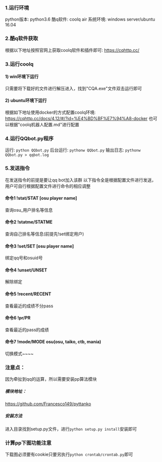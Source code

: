 ### 1.运行环境
python版本: python3.6
酷q软件: coolq air
系统环境: windows server/ubuntu 16.04

### 2.酷q软件获取
根据以下地址按照官网上获取coolq软件和插件即可: 
https://cqhttp.cc/

### 3.运行coolq
#### 1) win环境下运行
只需要将下载好的文件进行解压进入，找到"CQA.exe"文件双击运行即可

#### 2) ubuntu环境下运行
根据如下地址使用docker的方式配置coolq环境: 
https://cqhttp.cc/docs/4.12/#/?id=%E4%BD%BF%E7%94%A8-docker
也可以根据"coolq机器人配置.md"进行配置

### 4.运行QQbot.py程序
运行: `python QQbot.py`
后台运行: `pythonw QQbot.py`
输出日志: `pythonw QQbot.py > qqbot.log`

### 5.发送指令
在发送指令的前提是要让qq bot加入该群
以下指令全是根据配置文件进行发送，用户可自行根据配置文件进行命令的相应调整
#### 命令1 !stat/STAT [osu player name]
查询osu_用户排名等信息

#### 命令2 !statme/STATME
查询自己排名等信息(前提先!set绑定用户)

#### 命令3 !set/SET [osu player name]
绑定qq号和osuid号

#### 命令4 !unset/UNSET
解除绑定

#### 命令5 !recent/RECENT
查看最近的成绩不分pass

#### 命令6 !pr/PR
查看最近的pass的成绩

#### 命令7 !mode/MODE osu(osu, taiko, ctb, mania)
切换模式~~~~

### 注意点：
因为牵扯到qq的运算，所以需要安装pp算法模块
##### 模块地址：
https://github.com/Francesco149/pyttanko
##### 安装方法
进入目录找到setup.py文件，进行`python setup.py install`安装即可

### 计算pp下图功能注意
下载图必须要有cookie只要另执行`python crontab/crontab.py`即可


